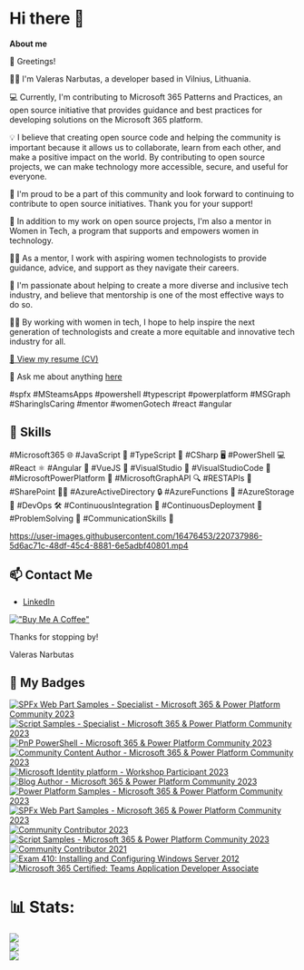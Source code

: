 # Hi there 👋

**About me**       
  
👋 Greetings!        
     
👨‍💻 I'm Valeras Narbutas, a developer based in Vilnius, Lithuania.

💻 Currently, I'm contributing to Microsoft 365 Patterns and Practices, an open source initiative that provides guidance and best practices for developing solutions on the Microsoft 365 platform.

💡 I believe that creating open source code and helping the community is important because it allows us to collaborate, learn from each other, and make a positive impact on the world. By contributing to open source projects, we can make technology more accessible, secure, and useful for everyone.

🙌 I'm proud to be a part of this community and look forward to continuing to contribute to open source initiatives. Thank you for your support!

🌟 In addition to my work on open source projects, I'm also a mentor in Women in Tech, a program that supports and empowers women in technology.

👩‍🏫 As a mentor, I work with aspiring women technologists to provide guidance, advice, and support as they navigate their careers.

💪 I'm passionate about helping to create a more diverse and inclusive tech industry, and believe that mentorship is one of the most effective ways to do so.

👩‍💻 By working with women in tech, I hope to help inspire the next generation of technologists and create a more equitable and innovative tech industry for all.

[📄 View my resume (CV)](https://valerasnarbutas.github.io/cv/)

💬 Ask me about anything [here](https://github.com/valerasnarbutas/valerasnarbutas/issues)     

#spfx #MSteamsApps #powershell #typescript #powerplatform #MSGraph #SharingIsCaring #mentor #womenGotech #react #angular

## 🚀 Skills  

#Microsoft365 🌐 #JavaScript 🚀 #TypeScript 📝 #CSharp 🖥️ #PowerShell 💻 #React ⚛️ #Angular 🔺 #VueJS 🌟 #VisualStudio 💼 #VisualStudioCode 📝 #MicrosoftPowerPlatform 💪 #MicrosoftGraphAPI 🔍 #RESTAPIs 💪 #SharePoint 🧑‍💼 #AzureActiveDirectory 🔒 #AzureFunctions 🚀 #AzureStorage 💾 #DevOps 🛠️ #ContinuousIntegration 🔄 #ContinuousDeployment 🚀 #ProblemSolving 🤔 #CommunicationSkills 💬

https://user-images.githubusercontent.com/16476453/220737986-5d6ac71c-48df-45c4-8881-6e5adbf40801.mp4

## 📫 Contact Me
- [LinkedIn](https://www.linkedin.com/in/valerasnarbutas/)

[!["Buy Me A Coffee"](https://www.buymeacoffee.com/assets/img/custom_images/orange_img.png)](https://www.buymeacoffee.com/valerasn) 

 Thanks for stopping by!  

Valeras Narbutas

## 🏅 My Badges  

<!--START_SECTION:badges-->
[![SPFx Web Part Samples - Specialist - Microsoft 365 & Power Platform Community 2023](https://images.credly.com/size/110x110/images/832dcdaf-1a35-4fcc-81d2-656c1696a767/image.png)](http://www.credly.com/badges/e53f9c02-5aad-45f7-8101-2617f6cc6ae5 "SPFx Web Part Samples - Specialist - Microsoft 365 & Power Platform Community 2023")
[![Script Samples - Specialist - Microsoft 365 & Power Platform Community 2023](https://images.credly.com/size/110x110/images/29655309-69d8-4d4a-8485-9fe261089b00/image.png)](http://www.credly.com/badges/56ffffec-6577-4d61-aee2-6b3c4543320a "Script Samples - Specialist - Microsoft 365 & Power Platform Community 2023")
[![PnP PowerShell - Microsoft 365 & Power Platform Community 2023](https://images.credly.com/size/110x110/images/b9676330-aac9-4b17-ad74-73f2ecb1a0a0/image.png)](http://www.credly.com/badges/6955489f-3e60-4b07-86b3-bcb3c9a7bab6 "PnP PowerShell - Microsoft 365 & Power Platform Community 2023")
[![Community Content Author - Microsoft 365 & Power Platform Community 2023](https://images.credly.com/size/110x110/images/55b8fc29-2b67-48f0-9489-8927d233f6a8/image.png)](http://www.credly.com/badges/f227fd5f-8da8-4c09-aa55-0208f51ce2cc "Community Content Author - Microsoft 365 & Power Platform Community 2023")
[![Microsoft Identity platform - Workshop Participant 2023](https://images.credly.com/size/110x110/images/ed1623fe-2402-40c6-8de5-e5d2f7849da6/image.png)](http://www.credly.com/badges/282546a8-cc3d-4662-9903-276964533f56 "Microsoft Identity platform - Workshop Participant 2023")
[![Blog Author - Microsoft 365 & Power Platform Community 2023](https://images.credly.com/size/110x110/images/6e5e609e-50f7-4638-ac95-c89e51929f22/image.png)](http://www.credly.com/badges/0fc6726e-679e-432e-9592-ca5845760304 "Blog Author - Microsoft 365 & Power Platform Community 2023")
[![Power Platform Samples - Microsoft 365 & Power Platform Community 2023](https://images.credly.com/size/110x110/images/e4425872-9e18-47d9-b03c-ae3db1d34a85/image.png)](http://www.credly.com/badges/0636d730-3098-4aea-928a-59e97e9fd170 "Power Platform Samples - Microsoft 365 & Power Platform Community 2023")
[![SPFx Web Part Samples - Microsoft 365 & Power Platform Community 2023](https://images.credly.com/size/110x110/images/17ab4e53-20da-4677-89dc-aaca6cb29a8b/image.png)](http://www.credly.com/badges/3697a2f0-6351-442a-a21a-ebea2355b5e2 "SPFx Web Part Samples - Microsoft 365 & Power Platform Community 2023")
[![Community Contributor 2023](https://images.credly.com/size/110x110/images/166c85a3-1649-4fe6-bdab-daf203cb064a/image.png)](http://www.credly.com/badges/af20c610-89dd-4dcc-9067-e6912614dbaa "Community Contributor 2023")
[![Script Samples - Microsoft 365 & Power Platform Community 2023](https://images.credly.com/size/110x110/images/332f4ec3-246d-4aed-b211-4a3b3b100bb6/image.png)](http://www.credly.com/badges/d281ecd7-b093-464c-85af-c254eeb498e3 "Script Samples - Microsoft 365 & Power Platform Community 2023")
[![Community Contributor 2021](https://images.credly.com/size/110x110/images/77e80202-83a5-4519-ac58-aba7f4351df6/Community_Contributor_Badge.png)](http://www.credly.com/badges/0f7d4c49-cc34-4bd7-bee5-b64006f73d49 "Community Contributor 2021")
[![Exam 410: Installing and Configuring Windows Server 2012](https://images.credly.com/size/110x110/images/f1c8b841-d2af-46d0-a7af-f40f7b443c79/Installing_and_Configuring_Windows_Server_2012-01.png)](http://www.credly.com/badges/fa60bc32-64f8-4e28-b9e1-9cb5b4b1d2d3 "Exam 410: Installing and Configuring Windows Server 2012")
[![Microsoft 365 Certified: Teams Application Developer Associate](https://images.credly.com/size/110x110/images/dca1c5d6-b309-4948-b34c-6950998f524b/image.png)](http://www.credly.com/badges/d3d3dd09-0f6f-4fc2-ac9e-ba0918b61882 "Microsoft 365 Certified: Teams Application Developer Associate")
<!--END_SECTION:badges-->


# 📊 Stats:
![](https://github-readme-stats.vercel.app/api?username=ValerasNarbutas&theme=default&hide_border=false&include_all_commits=true&count_private=true)<br/>
![](https://github-readme-streak-stats.herokuapp.com/?user=ValerasNarbutas&theme=default&hide_border=false)<br/>
 ![](https://github-readme-stats.vercel.app/api/top-langs/?username=ValerasNarbutas&theme=default&hide_border=false&include_all_commits=true&count_private=true&layout=compact)
 
